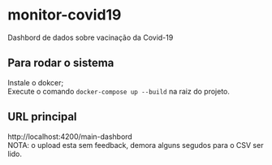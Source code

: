 # monitor-covid19
Dashbord de dados sobre vacinação da Covid-19

## Para rodar o sistema 
Instale o dokcer;  
Execute o comando `docker-compose up --build` na raiz do projeto.

## URL principal
http://localhost:4200/main-dashbord  
NOTA: o upload esta sem feedback, demora alguns segudos para o CSV ser lido.
